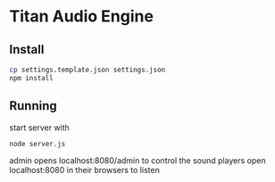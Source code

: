 Titan Audio Engine
======

Install
------
```bash
cp settings.template.json settings.json
npm install
```

Running
------
start server with
```bash
node server.js
```

admin opens localhost:8080/admin to control the sound
players open localhost:8080 in their browsers to listen